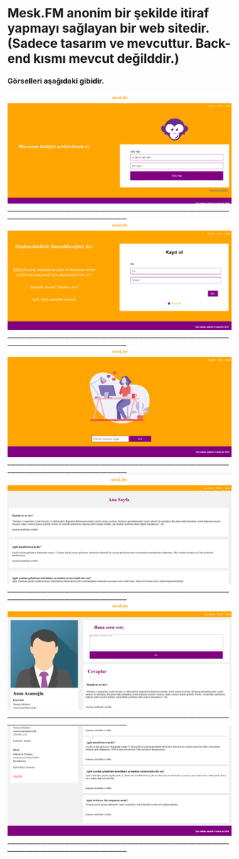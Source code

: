 <h1>Mesk.FM anonim bir şekilde itiraf yapmayı sağlayan bir web sitedir.(Sadece tasarım ve mevcuttur. Back-end kısmı mevcut değilddir.)</h1>

<h3>Görselleri aşağıdaki gibidir.</h3>
<img src="https://github.com/yeleren33/mesk.fm/blob/main/mesk01.png" width="auto">
________________________________________________________________________________________________________________________</br>
<img src="https://github.com/yeleren33/mesk.fm/blob/main/mesk0.png" width="auto">
________________________________________________________________________________________________________________________</br>
<img src="https://github.com/yeleren33/mesk.fm/blob/main/mesk02.png" width="auto">
________________________________________________________________________________________________________________________</br>
<img src="https://github.com/yeleren33/mesk.fm/blob/main/mesk1.png" width="auto">
________________________________________________________________________________________________________________________</br>
<img src="https://github.com/yeleren33/mesk.fm/blob/main/mesk2.png" width="auto">
________________________________________________________________________________________________________________________</br>
<img src="https://github.com/yeleren33/mesk.fm/blob/main/mesk3.png" width="auto">
________________________________________________________________________________________________________________________</br>
